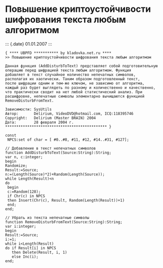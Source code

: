 Повышение криптоустойчивости шифрования текста любым алгоритмом
===============================================================

::: {.date}
01.01.2007
:::

    { **** UBPFD *********** by kladovka.net.ru ****
    >> Повышение криптоустойчивости шифрования текста любым алгоритмом
     
    Данная функция (AddDisturbToText) представляет собой подготовительную 
    операцию перед шифрацией текста любым алгоритмом. Функция 
    добавляет в текст случайное количество непечатных символов, 
    располагая их хаотически. Таким образом подготовленный текст, 
    после шифрации одним и тем-же ключом, не зависимо от алгоритма, 
    каждый раз будет выглядеть по разному и количественно и качественно, 
    что практически сводит на нет любой статистический анализ. При 
    расшифровке, непечатные символы элементарно вычищаются функцией 
    RemoveDisturbFromText.
     
    Зависимости: SysUtils
    Автор:       Delirium, VideoDVD@hotmail.com, ICQ:118395746
    Copyright:   Delirium (Master BRAIN) 2004
    Дата:        28 февраля 2004 г.
    ********************************************** }
     
    const
     NPCS:set of char = [ #0..#8, #11, #12, #14..#31, #127];
     
    // Добавление в текст непечатных символов
    function AddDisturbToText(Source:String):String;
    var n, c:integer;
    begin
    Randomize;
    Result:=Source;
    n:=(Length(Source)*2)+Random(Length(Source));
    while Length(Result)<n
    do
     begin
     c:=Random(128);
     if Chr(c) in NPCS
     then Insert(Chr(c), Result, Random(Length(Result))+1)
     end;
    end;
     
    // Убрать из текста непечатные символы
    function RemoveDisturbFromText(Source:String):String;
    var i:integer;
    begin
    Result:=Source;
    i:=1;
    while i<Length(Result)
    do if Result[i] in NPCS
       then Delete(Result, i, 1)
       else Inc(i);
    end;
